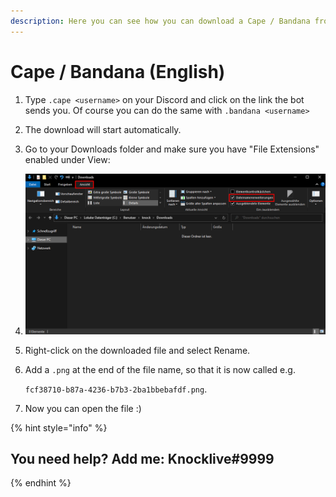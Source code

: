```yaml
---
description: Here you can see how you can download a Cape / Bandana from other Player
---
```


# Cape / Bandana \(English\)

1. Type `.cape <username>` on your Discord and click on the link the bot sends you. Of course you can do the same with `.bandana <username>`
2. The download will start automatically.
3. Go to your Downloads folder and make sure you have "File Extensions" enabled under View:
4. ![](../.gitbook/assets/bild_2021-05-29_121726%20%281%29.png) 
5. Right-click on the downloaded file and select Rename.
6. Add a `.png` at the end of the file name, so that it is now called e.g.

   `fcf38710-b87a-4236-b7b3-2ba1bbebafdf.png`.

7. Now you can open the file :\)

{% hint style="info" %}
## You need help? Add me: Knocklive\#9999
{% endhint %}

